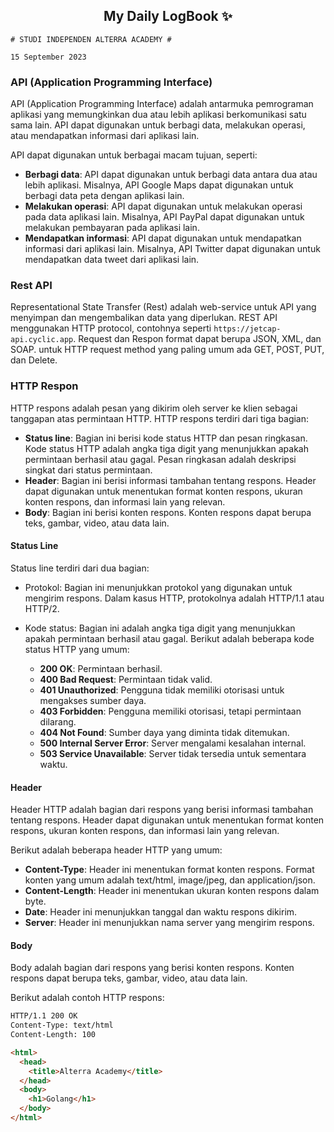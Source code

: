 <h2 align="center">My Daily LogBook ✨</h2>

```
# STUDI INDEPENDEN ALTERRA ACADEMY #

15 September 2023
```

### API (Application Programming Interface)

API (Application Programming Interface) adalah antarmuka pemrograman aplikasi yang memungkinkan dua atau lebih aplikasi berkomunikasi satu sama lain. API dapat digunakan untuk berbagi data, melakukan operasi, atau mendapatkan informasi dari aplikasi lain.

API dapat digunakan untuk berbagai macam tujuan, seperti:

- **Berbagi data**: API dapat digunakan untuk berbagi data antara dua atau lebih aplikasi. Misalnya, API Google Maps dapat digunakan untuk berbagi data peta dengan aplikasi lain.
- **Melakukan operasi**: API dapat digunakan untuk melakukan operasi pada data aplikasi lain. Misalnya, API PayPal dapat digunakan untuk melakukan pembayaran pada aplikasi lain.
- **Mendapatkan informasi**: API dapat digunakan untuk mendapatkan informasi dari aplikasi lain. Misalnya, API Twitter dapat digunakan untuk mendapatkan data tweet dari aplikasi lain.

### Rest API

Representational State Transfer (Rest) adalah web-service untuk API yang menyimpan dan mengembalikan data yang diperlukan. REST API menggunakan HTTP protocol, contohnya seperti `https://jetcap-api.cyclic.app`. Request dan Respon format dapat berupa JSON, XML, dan SOAP. untuk HTTP request method yang paling umum ada GET, POST, PUT, dan Delete.

### HTTP Respon

HTTP respons adalah pesan yang dikirim oleh server ke klien sebagai tanggapan atas permintaan HTTP. HTTP respons terdiri dari tiga bagian:

- **Status line**: Bagian ini berisi kode status HTTP dan pesan ringkasan. Kode status HTTP adalah angka tiga digit yang menunjukkan apakah permintaan berhasil atau gagal. Pesan ringkasan adalah deskripsi singkat dari status permintaan.
- **Header**: Bagian ini berisi informasi tambahan tentang respons. Header dapat digunakan untuk menentukan format konten respons, ukuran konten respons, dan informasi lain yang relevan.
- **Body**: Bagian ini berisi konten respons. Konten respons dapat berupa teks, gambar, video, atau data lain.

#### Status Line

Status line terdiri dari dua bagian:

- Protokol: Bagian ini menunjukkan protokol yang digunakan untuk mengirim respons. Dalam kasus HTTP, protokolnya adalah HTTP/1.1 atau HTTP/2.

- Kode status: Bagian ini adalah angka tiga digit yang menunjukkan apakah permintaan berhasil atau gagal. Berikut adalah beberapa kode status HTTP yang umum:
  - **200 OK**: Permintaan berhasil.
  - **400 Bad Request**: Permintaan tidak valid.
  - **401 Unauthorized**: Pengguna tidak memiliki otorisasi untuk mengakses sumber daya.
  - **403 Forbidden**: Pengguna memiliki otorisasi, tetapi permintaan dilarang.
  - **404 Not Found**: Sumber daya yang diminta tidak ditemukan.
  - **500 Internal Server Error**: Server mengalami kesalahan internal.
  - **503 Service Unavailable**: Server tidak tersedia untuk sementara waktu.

#### Header

Header HTTP adalah bagian dari respons yang berisi informasi tambahan tentang respons. Header dapat digunakan untuk menentukan format konten respons, ukuran konten respons, dan informasi lain yang relevan.

Berikut adalah beberapa header HTTP yang umum:

- **Content-Type**: Header ini menentukan format konten respons. Format konten yang umum adalah text/html, image/jpeg, dan application/json.
- **Content-Length**: Header ini menentukan ukuran konten respons dalam byte.
- **Date**: Header ini menunjukkan tanggal dan waktu respons dikirim.
- **Server**: Header ini menunjukkan nama server yang mengirim respons.

#### Body

Body adalah bagian dari respons yang berisi konten respons. Konten respons dapat berupa teks, gambar, video, atau data lain.

Berikut adalah contoh HTTP respons:

```html
HTTP/1.1 200 OK 
Content-Type: text/html 
Content-Length: 100

<html>
  <head>
    <title>Alterra Academy</title>
  </head>
  <body>
    <h1>Golang</h1>
  </body>
</html>
```
